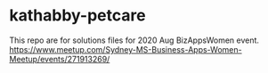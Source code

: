 # kathabby-petcare
This repo are for solutions files for 2020 Aug BizAppsWomen event. https://www.meetup.com/Sydney-MS-Business-Apps-Women-Meetup/events/271913269/
